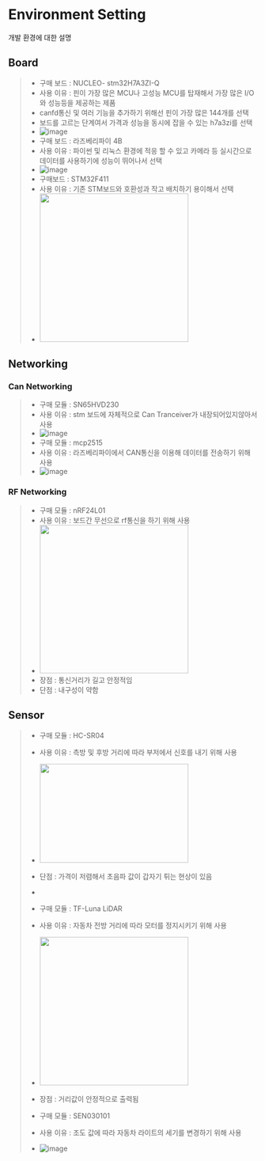 # Environment Setting

개발 환경에 대한 설명

## Board
>- 구매 보드 : NUCLEO- stm32H7A3ZI-Q
>- 사용 이유 : 핀이 가장 많은 MCU나 고성능 MCU를 탑재해서 가장 많은 I/O와 성능등을 제공하는 제품
>- canfd통신 및 여러 기능을 추가하기 위해선 핀이 가장 많은 144개를 선택
>- 보드를 고르는 단계여서 가격과 성능을 동시에 잡을 수 있는 h7a3zi를 선택
>- ![image](https://github.com/sc11046/adas_with_can_nrf/assets/121782720/a34e1f73-9a98-44f3-80a1-4ded33165c34)
>- 구매 보드 : 라즈베리파이 4B
>- 사용 이유 : 파이썬 및 리눅스 환경에 적응 할 수 있고 카메라 등 실시간으로 데이터를 사용하기에 성능이 뛰어나서 선택
>- ![image](https://github.com/sc11046/adas_with_can_nrf/assets/121782720/39f7715d-8559-43f6-89a4-96eaed895c99)
>- 구매보드 : STM32F411
>- 사용 이유 : 기존 STM보드와 호환성과 작고 배치하기 용이해서 선택
>- <img src="https://github.com/sc11046/adas_with_can_nrf/assets/121782720/04c33751-9119-45b0-8f94-0360321c996d" width="300" height="300"/>

## Networking
### Can Networking
>- 구매 모듈 : SN65HVD230
>- 사용 이유 : stm 보드에 자체적으로 Can Tranceiver가 내장되어있지않아서 사용
>- ![image](https://github.com/sc11046/adas_with_can_nrf/assets/121782720/16df0e02-51f9-4daf-b23b-9dd956ff949f)
>- 구매 모듈 : mcp2515
>- 사용 이유 : 라즈베리파이에서 CAN통신을 이용해 데이터를 전송하기 위해 사용
>- ![image](https://github.com/sc11046/adas_with_can_nrf/assets/121782720/e480288e-cb16-491f-884e-e56887d7018b)

### RF Networking
>- 구매 모듈 : nRF24L01
>- 사용 이유 : 보드간 무선으로 rf통신을 하기 위해 사용
>- <img src="https://github.com/sc11046/adas_with_can_nrf/assets/121782720/be361729-9dd6-4c46-9e30-8040d94f305a" width="300" height="300"/>
>- 장점 : 통신거리가 길고 안정적임
>- 단점 : 내구성이 약함

## Sensor
>- 구매 모듈 : HC-SR04
>- 사용 이유 : 측방 및 후방 거리에 따라 부저에서 신호를 내기 위해 사용
>- <img src="https://github.com/sc11046/adas_with_can_nrf/assets/121782720/7f8d8425-4d06-49fc-87b4-7475d89f8ab4" width="300" height="200"/>
>- 단점 : 가격이 저렴해서 초음파 값이 갑자기 튀는 현상이 있음
>-
>- 구매 모듈 : TF-Luna LiDAR
>- 사용 이유 : 자동차 전방 거리에 따라 모터를 정지시키기 위해 사용
>- <img src="https://github.com/sc11046/adas_with_can_nrf/assets/121782720/718e6018-aab3-4ccd-ab8d-d5c3369b12f3" width="300" height="300"/>
>- 장점 : 거리값이 안정적으로 출력됨
>
>- 구매 모듈 : SEN030101
>- 사용 이유 : 조도 값에 따라 자동차 라이트의 세기를 변경하기 위해 사용
>- ![image](https://github.com/sc11046/adas_with_can_nrf/assets/121782720/04fa8599-2ae5-4778-ac45-be69599fd06f)


